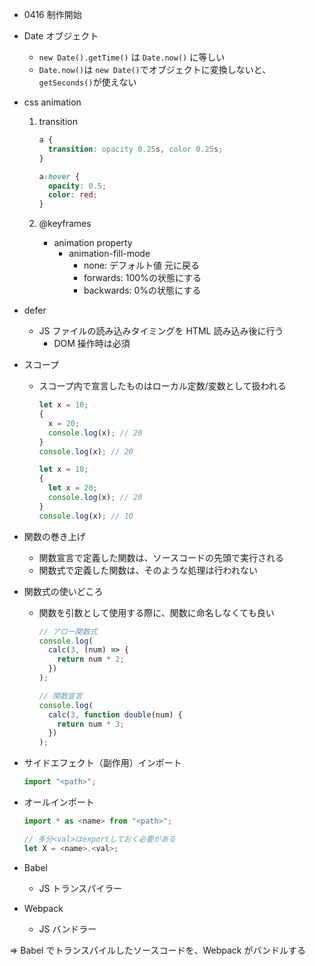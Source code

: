 - 0416 制作開始

- Date オブジェクト

  - `new Date().getTime()` は `Date.now()` に等しい
  - `Date.now()`は `new Date()`でオブジェクトに変換しないと、`getSeconds()`が使えない

- css animation

  1. transition

     ```css
     a {
       transition: opacity 0.25s, color 0.25s;
     }

     a:hover {
       opacity: 0.5;
       color: red;
     }
     ```

  1. @keyframes
     - animation property
       - animation-fill-mode
         - none: デフォルト値 元に戻る
         - forwards: 100%の状態にする
         - backwards: 0%の状態にする

- defer

  - JS ファイルの読み込みタイミングを HTML 読み込み後に行う
    - DOM 操作時は必須

- スコープ

  - スコープ内で宣言したものはローカル定数/変数として扱われる

    ```js
    let x = 10;
    {
      x = 20;
      console.log(x); // 20
    }
    console.log(x); // 20
    ```

    ```js
    let x = 10;
    {
      let x = 20;
      console.log(x); // 20
    }
    console.log(x); // 10
    ```

- 関数の巻き上げ

  - 関数宣言で定義した関数は、ソースコードの先頭で実行される
  - 関数式で定義した関数は、そのような処理は行われない

- 関数式の使いどころ

  - 関数を引数として使用する際に、関数に命名しなくても良い

    ```js
    // アロー関数式
    console.log(
      calc(3, (num) => {
        return num * 2;
      })
    );

    // 関数宣言
    console.log(
      calc(3, function double(num) {
        return num * 3;
      })
    );
    ```

- サイドエフェクト（副作用）インポート

  ```js
  import "<path>";
  ```

- オールインポート

  ```js
  import * as <name> from "<path>";

  // 多分<val>はexportしておく必要がある
  let X = <name>.<val>;
  ```

- Babel

  - JS トランスパイラー

- Webpack
  - JS バンドラー

=> Babel でトランスパイルしたソースコードを、Webpack がバンドルする
